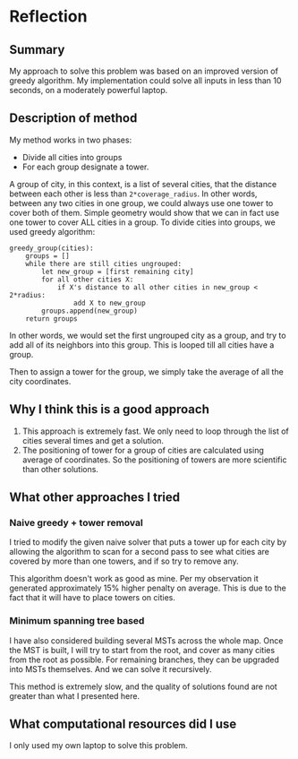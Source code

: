 # Reflection

## Summary

My approach to solve this problem was based on an improved version of greedy algorithm. My implementation could solve all inputs in less than 10 seconds, on a moderately powerful laptop.

## Description of method

My method works in two phases:

- Divide all cities into groups
- For each group designate a tower.

A group of city, in this context, is a list of several cities, that the distance between each other is less than `2*coverage_radius`. In other words, between any two cities in one group, we could always use one tower to cover both of them. Simple geometry would show that we can in fact use one tower to cover ALL cities in a group. To divide cities into groups, we used greedy algorithm:

```
greedy_group(cities):
	groups = []
    while there are still cities ungrouped:
    	let new_group = [first remaining city]
    	for all other cities X:
    		if X's distance to all other cities in new_group < 2*radius:
    			add X to new_group
    	groups.append(new_group)
    return groups
```

In other words, we would set the first ungrouped city as a group, and try to add all of its neighbors into this group. This is looped till all cities have a group.

Then to assign a tower for the group, we simply take the average of all the city coordinates. 

## Why I think this is a good approach

1.  This approach is extremely fast. We only need to loop through the list of cities several times and get a solution.
2. The positioning of tower for a group of cities are calculated using average of coordinates. So the positioning of towers are more scientific than other solutions. 



## What other approaches I tried

### Naive greedy + tower removal

I tried to modify the given naive solver that puts a tower up for each city by allowing the algorithm to scan for a second pass to see what cities are covered by more than one towers, and if so try to remove any.

This algorithm doesn't work as good as mine. Per my observation it generated approximately 15% higher penalty on average. This is due to the fact that it will have to place towers on cities. 

### Minimum spanning tree based

I have also considered building several MSTs across the whole map. Once the MST is built, I will try to start from the root, and cover as many cities from the root as possible. For remaining branches, they can be upgraded into MSTs themselves. And we can solve it recursively.

This method is extremely slow, and the quality of solutions found are not greater than what I presented here. 

## What computational resources did I use

I only used my own laptop to solve this problem. 